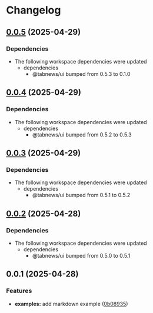 # Changelog

## [0.0.5](https://github.com/aprendendofelipe/tabnews/compare/markdown-example-v0.0.4...markdown-example-v0.0.5) (2025-04-29)


### Dependencies

* The following workspace dependencies were updated
  * dependencies
    * @tabnews/ui bumped from 0.5.3 to 0.1.0

## [0.0.4](https://github.com/aprendendofelipe/tabnews/compare/markdown-example-v0.0.3...markdown-example-v0.0.4) (2025-04-29)


### Dependencies

* The following workspace dependencies were updated
  * dependencies
    * @tabnews/ui bumped from 0.5.2 to 0.5.3

## [0.0.3](https://github.com/aprendendofelipe/tabnews/compare/markdown-example-v0.0.2...markdown-example-v0.0.3) (2025-04-29)


### Dependencies

* The following workspace dependencies were updated
  * dependencies
    * @tabnews/ui bumped from 0.5.1 to 0.5.2

## [0.0.2](https://github.com/aprendendofelipe/tabnews/compare/markdown-example-v0.0.1...markdown-example-v0.0.2) (2025-04-28)


### Dependencies

* The following workspace dependencies were updated
  * dependencies
    * @tabnews/ui bumped from 0.5.0 to 0.5.1

## 0.0.1 (2025-04-28)


### Features

* **examples:** add markdown example ([0b08935](https://github.com/aprendendofelipe/tabnews/commit/0b08935c84b0564f70ee4d55e5f999b932f40dea))
